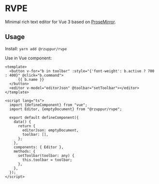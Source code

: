 # RVPE

Minimal rich text editor for Vue 3 based on [ProseMirror](https://prosemirror.net/).

## Usage
Install: `yarn add @rzuppur/rvpe`

Use in Vue component:

```vue
<template>
  <button v-for="b in toolbar" :style="{'font-weight': b.active ? 700 : 400}" @click="b.command">
      {{ b.name }}
  </button>
  <editor v-model="editorJson" @toolbar="setToolbar"></editor>
</template>

<script lang="ts">
  import {defineComponent} from "vue";
  import Editor, {emptyDocument} from "@rzuppur/rvpe";

  export default defineComponent({
    data() {
      return {
        editorJson: emptyDocument,
        toolbar: [],
      };
    },
    components: { Editor },
    methods: {
      setToolbar(toolbar: any) {
        this.toolbar = toolbar;
      },
    },
  });
</script>
```
